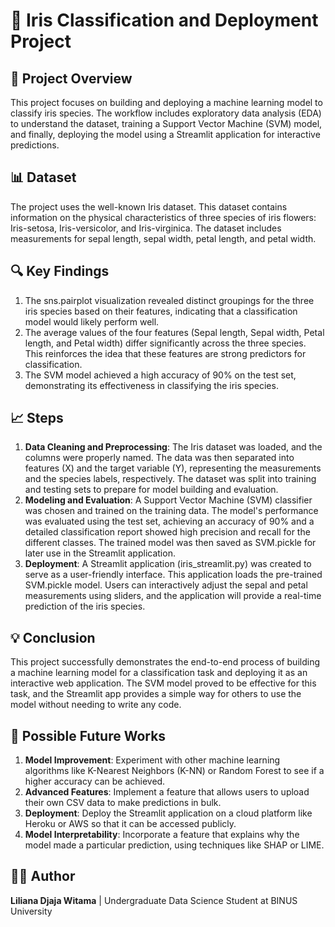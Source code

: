 # 🌸 Iris Classification and Deployment Project

## 📌 Project Overview
This project focuses on building and deploying a machine learning model to classify iris species. The workflow includes exploratory data analysis (EDA) to understand the dataset, training a Support Vector Machine (SVM) model, and finally, deploying the model using a Streamlit application for interactive predictions.

## 📊 Dataset
The project uses the well-known Iris dataset. This dataset contains information on the physical characteristics of three species of iris flowers: Iris-setosa, Iris-versicolor, and Iris-virginica. The dataset includes measurements for sepal length, sepal width, petal length, and petal width.

## 🔍 Key Findings
1. The sns.pairplot visualization revealed distinct groupings for the three iris species based on their features, indicating that a classification model would likely perform well.
2. The average values of the four features (Sepal length, Sepal width, Petal length, and Petal width) differ significantly across the three species. This reinforces the idea that these features are strong predictors for classification.
3. The SVM model achieved a high accuracy of 90% on the test set, demonstrating its effectiveness in classifying the iris species.

## 📈 Steps
1. **Data Cleaning and Preprocessing**: The Iris dataset was loaded, and the columns were properly named. The data was then separated into features (X) and the target variable (Y), representing the measurements and the species labels, respectively. The dataset was split into training and testing sets to prepare for model building and evaluation.
2. **Modeling and Evaluation**: A Support Vector Machine (SVM) classifier was chosen and trained on the training data. The model's performance was evaluated using the test set, achieving an accuracy of 90% and a detailed classification report showed high precision and recall for the different classes. The trained model was then saved as SVM.pickle for later use in the Streamlit application.
3. **Deployment**: A Streamlit application (iris_streamlit.py) was created to serve as a user-friendly interface. This application loads the pre-trained SVM.pickle model. Users can interactively adjust the sepal and petal measurements using sliders, and the application will provide a real-time prediction of the iris species.

## 💡 Conclusion
This project successfully demonstrates the end-to-end process of building a machine learning model for a classification task and deploying it as an interactive web application. The SVM model proved to be effective for this task, and the Streamlit app provides a simple way for others to use the model without needing to write any code.

## 🔮 Possible Future Works
1. **Model Improvement**: Experiment with other machine learning algorithms like K-Nearest Neighbors (K-NN) or Random Forest to see if a higher accuracy can be achieved.
2. **Advanced Features**: Implement a feature that allows users to upload their own CSV data to make predictions in bulk.
3. **Deployment**: Deploy the Streamlit application on a cloud platform like Heroku or AWS so that it can be accessed publicly.
4. **Model Interpretability**: Incorporate a feature that explains why the model made a particular prediction, using techniques like SHAP or LIME.

## 👨‍💻 Author
**Liliana Djaja Witama** | Undergraduate Data Science Student at BINUS University
